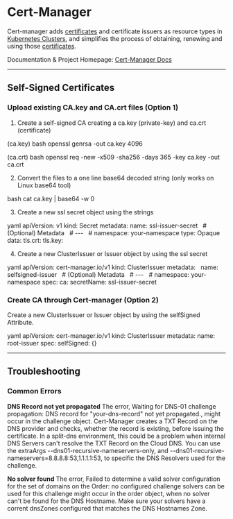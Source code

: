 # Cert-Manager
Cert-manager adds [certificates](misc/ssl-certs) and certificate issuers as resource types in [Kubernetes Clusters](kubernetes/kubernetes.md), and simplifies the process of obtaining, renewing and using those [certificates](misc/ssl-certs).

Documentation & Project Homepage: [Cert-Manager Docs](https://cert-manager.io/docs/)

---
## Self-Signed Certificates

### Upload existing CA.key and CA.crt files (Option 1)

1. Create a self-signed CA creating a ca.key (private-key) and ca.crt (certificate)

(ca.key)
bash
openssl genrsa -out ca.key 4096


(ca.crt)
bash
openssl req -new -x509 -sha256 -days 365 -key ca.key -out ca.crt


2. Convert the files to a one line base64 decoded string (only works on Linux base64 tool)

bash
cat ca.key | base64 -w 0


3. Create a new ssl secret object using the strings

yaml
apiVersion: v1
kind: Secret
metadata:
  name: ssl-issuer-secret
  # (Optional) Metadata
  # ---
  # namespace: your-namespace
type: Opaque
data:
  tls.crt: <base64-decoded-string>
  tls.key: <base64-decoded-string>


4. Create a new ClusterIssuer or Issuer object by using the ssl secret

yaml
apiVersion: cert-manager.io/v1
kind: ClusterIssuer
metadata:
  name: selfsigned-issuer
  # (Optional) Metadata
  # ---
  # namespace: your-namespace
spec:
  ca:
    secretName: ssl-issuer-secret


### Create CA through Cert-manager (Option 2)

Create a new ClusterIssuer or Issuer object by using the selfSigned Attribute.

yaml
apiVersion: cert-manager.io/v1
kind: ClusterIssuer
metadata:
  name: root-issuer
spec:
  selfSigned: {}


--- 
## Troubleshooting

### Common Errors

**DNS Record not yet propagated**
The error, Waiting for DNS-01 challenge propagation: DNS record for "your-dns-record" not yet propagated., might occur in the challenge object. Cert-Manager creates a TXT Record on the DNS provider and checks, whether the record is existing, before issuing the certificate. In a split-dns environment, this could be a problem when internal DNS Servers can't resolve the TXT Record on the Cloud DNS. You can use the extraArgs --dns01-recursive-nameservers-only, and --dns01-recursive-nameservers=8.8.8.8:53,1.1.1.1:53, to specific the DNS Resolvers used for the challenge.

**No solver found**
The error, Failed to determine a valid solver configuration for the set of domains on the Order: no configured challenge solvers can be used for this challenge might occur in the order object, when no solver can't be found for the DNS Hostname. Make sure your solvers have a corrent dnsZones configured that matches the DNS Hostnames Zone.

